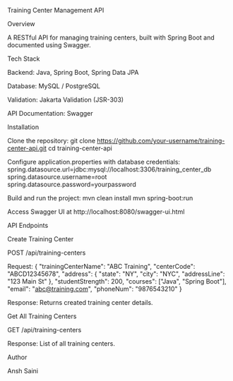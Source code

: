 Training Center Management API

Overview

A RESTful API for managing training centers, built with Spring Boot and documented using Swagger.

Tech Stack

Backend: Java, Spring Boot, Spring Data JPA

Database: MySQL / PostgreSQL

Validation: Jakarta Validation (JSR-303)

API Documentation: Swagger

Installation

Clone the repository:
git clone https://github.com/your-username/training-center-api.git
cd training-center-api

Configure application.properties with database credentials:
spring.datasource.url=jdbc:mysql://localhost:3306/training_center_db
spring.datasource.username=root
spring.datasource.password=yourpassword


Build and run the project:
mvn clean install
mvn spring-boot:run


Access Swagger UI at http://localhost:8080/swagger-ui.html


API Endpoints

Create Training Center

POST /api/training-centers

Request:
{
"trainingCenterName": "ABC Training",
"centerCode": "ABCD12345678",
"address": { "state": "NY", "city": "NYC", "addressLine": "123 Main St" },
"studentStrength": 200,
"courses": ["Java", "Spring Boot"],
"email": "abc@training.com",
"phoneNum": "9876543210"
}

Response: Returns created training center details.

Get All Training Centers

GET /api/training-centers

Response: List of all training centers.


Author

Ansh Saini